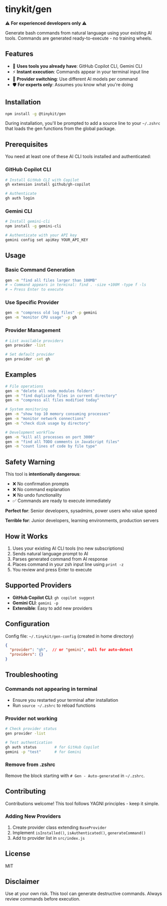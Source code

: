 # tinykit/gen

⚠️ **For experienced developers only** ⚠️

Generate bash commands from natural language using your existing AI tools. Commands are generated ready-to-execute - no training wheels.

## Features

- 🤖 **Uses tools you already have**: GitHub Copilot CLI, Gemini CLI
- ⚡ **Instant execution**: Commands appear in your terminal input line
- 🔄 **Provider switching**: Use different AI models per command  
- 🛡️ **For experts only**: Assumes you know what you're doing

## Installation

```bash
npm install -g @tinykit/gen
```

During installation, you'll be prompted to add a source line to your `~/.zshrc` that loads the gen functions from the global package.

## Prerequisites

You need at least one of these AI CLI tools installed and authenticated:

### GitHub Copilot CLI
```bash
# Install GitHub CLI with Copilot
gh extension install github/gh-copilot

# Authenticate
gh auth login
```

### Gemini CLI
```bash
# Install gemini-cli
npm install -g gemini-cli

# Authenticate with your API key
gemini config set apiKey YOUR_API_KEY
```

## Usage

### Basic Command Generation
```bash
gen -m "find all files larger than 100MB"
# → Command appears in terminal: find . -size +100M -type f -ls
# → Press Enter to execute
```

### Use Specific Provider
```bash
gen -m "compress old log files" -p gemini
gen -m "monitor CPU usage" -p gh
```

### Provider Management
```bash
# List available providers
gen provider -list

# Set default provider
gen provider -set gh
```

## Examples

```bash
# File operations
gen -m "delete all node_modules folders"
gen -m "find duplicate files in current directory"
gen -m "compress all files modified today"

# System monitoring
gen -m "show top 10 memory consuming processes"
gen -m "monitor network connections"
gen -m "check disk usage by directory"

# Development workflow
gen -m "kill all processes on port 3000"
gen -m "find all TODO comments in JavaScript files"
gen -m "count lines of code by file type"
```

## Safety Warning

This tool is **intentionally dangerous**:

- ❌ No confirmation prompts
- ❌ No command explanation
- ❌ No undo functionality
- ✅ Commands are ready to execute immediately

**Perfect for**: Senior developers, sysadmins, power users who value speed

**Terrible for**: Junior developers, learning environments, production servers

## How it Works

1. Uses your existing AI CLI tools (no new subscriptions)
2. Sends natural language prompt to AI
3. Parses generated command from AI response
4. Places command in your zsh input line using `print -z`
5. You review and press Enter to execute

## Supported Providers

- **GitHub Copilot CLI**: `gh copilot suggest`
- **Gemini CLI**: `gemini -p`
- **Extensible**: Easy to add new providers

## Configuration

Config file: `~/.tinykit/gen-config` (created in home directory)

```json
{
  "provider": "gh",  // or "gemini", null for auto-detect
  "providers": {}
}
```

## Troubleshooting

### Commands not appearing in terminal
- Ensure you restarted your terminal after installation
- Run `source ~/.zshrc` to reload functions

### Provider not working
```bash
# Check provider status
gen provider -list

# Test authentication
gh auth status        # for GitHub Copilot
gemini -p "test"      # for Gemini
```

### Remove from .zshrc
Remove the block starting with `# Gen - Auto-generated` in `~/.zshrc`.

## Contributing

Contributions welcome! This tool follows YAGNI principles - keep it simple.

### Adding New Providers

1. Create provider class extending `BaseProvider`
2. Implement `isInstalled()`, `isAuthenticated()`, `generateCommand()`
3. Add to provider list in `src/index.js`

## License

MIT

## Disclaimer

Use at your own risk. This tool can generate destructive commands. Always review commands before execution.
